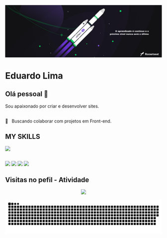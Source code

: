 <img width="auto" src="https://github.com/alexiakattah/alexiakattah/blob/master/banner.png">


# Eduardo Lima

## Olá pessoal 👋
Sou apaixonado por criar e desenvolver sites.
<br />

 <br/> :purple_heart: &nbsp; Buscando colaborar com projetos em Front-end.

## MY SKILLS
 
<div>

<img width="30px" src="https://cdn.jsdelivr.net/gh/devicons/devicon/icons/javascript/javascript-original.svg" />

 
</div>
 
##

<div>
 <a href="https://api.whatsapp.com/send?phone=5592991887687&text=Ol%C3%A1!"><img src="https://img.shields.io/badge/WhatsApp-25D366?style=for-the-badge&logo=whatsapp&logoColor=white" /></a>
 <a href="https://www.instagram.com/eduzinnrs"><img src="https://img.shields.io/badge/Instagram-E4405F?style=for-the-badge&logo=instagram&logoColor=white" /></a>
 <a href="eduardolima2417@gmail.com"><img src="https://img.shields.io/badge/Gmail-D14836?style=for-the-badge&logo=gmail&logoColor=white" /></a>
 <a href="https://www.linkedin.com/in/eduardolima07/"><img src="https://img.shields.io/badge/LinkedIn-0077B5?style=for-the-badge&logo=linkedin&logoColor=white" /></a>
</div>

## Visitas no pefil - Atividade

<!-- visitors count  -->

<p align="center" >   
  <img src="https://profile-counter.glitch.me/eduardolins/count.svg" />  
</p>

<!-- github workflow  -->

 ![github contribution grid snake animation](https://raw.githubusercontent.com/eduardolins/eduardolins/output/github-contribution-grid-snake.svg)
